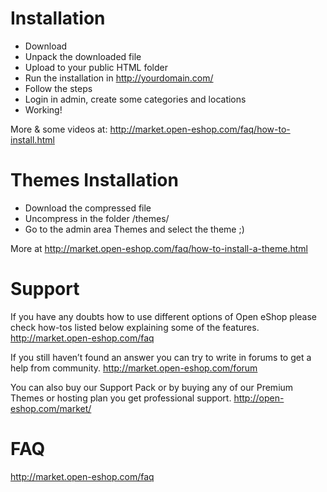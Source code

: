 # Installation

* Download
* Unpack the downloaded file
* Upload to your public HTML folder
* Run the installation in http://yourdomain.com/
* Follow the steps
* Login in admin, create some categories and locations
* Working!

More & some videos at:
http://market.open-eshop.com/faq/how-to-install.html


# Themes Installation
* Download the compressed file
* Uncompress in the folder /themes/
* Go to the admin area Themes and select the theme ;)

More at
http://market.open-eshop.com/faq/how-to-install-a-theme.html

# Support
If you have any doubts how to use different options of Open eShop please check how-tos listed below explaining some of the features. http://market.open-eshop.com/faq

If you still haven’t found an answer you can try to write in forums to get a help from community. http://market.open-eshop.com/forum

You can also buy our Support Pack or by buying any of our Premium Themes or hosting plan you get professional support. http://open-eshop.com/market/

# FAQ
http://market.open-eshop.com/faq